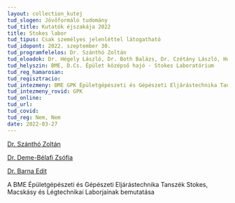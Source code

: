 ```yaml
---
layout: collection_kutej
tud_slogen: Jövőformáló tudomány
tud_title: Kutatók éjszakája 2022
title: Stokes labor
tud_tipus: Csak személyes jelenléttel látogatható
tud_idopont: 2022. szeptember 30.
tud_programfelelos: Dr. Szánthó Zoltán
tud_eloadok: Dr. Hégely László, Dr. Both Balázs, Dr. Czétány László, Horváth Dániel, Varjú Evelin, Deme-Bélafi Zsófia, Barna Edit
tud_helyszin: BME, D.Cs. Épület középső hajó - Stokes Laboratórium
tud_reg_hamarosan:
tud_regisztracio:
tud_intezmeny: BME GPK Épületgépészeti és Gépészeti Eljárástechnika Tanszék
tud_intezmeny_rovid: GPK
tud_online:
tud_url:
tud_covid:
tud_reg: Nem, Nem
date: 2022-03-27
---
```


<a href="https://epget.bme.hu/oktatoi_oldal.php?lepes=4&oid=140" about:_blank> Dr. Szánthó Zoltán</a>


<a href="https://epget.bme.hu/oktatoi_oldal.php?lepes=4&oid=148" about:_blank> Dr. Deme-Bélafi Zsófia</a>


<a href="https://epget.bme.hu/oktatoi_oldal.php?lepes=4&oid=107" about:_blank> Dr. Barna Edit</a>

A BME Épületgépészeti és Gépészeti Eljárástechnika Tanszék Stokes, Macskásy és Légtechnikai Laborjainak bemutatása
 